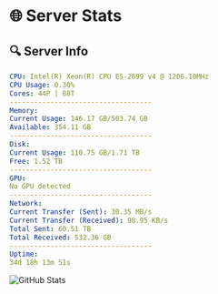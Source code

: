# 🌐 Server Stats
## 🔍 Server Info
```yaml
CPU: Intel(R) Xeon(R) CPU E5-2699 v4 @ 1206.10MHz
CPU Usage: 0.30%
Cores: 44P | 88T
-----------------------------------
Memory:
Current Usage: 146.17 GB/503.74 GB
Available: 354.11 GB
-----------------------------------
Disk:
Current Usage: 110.75 GB/1.71 TB
Free: 1.52 TB
-----------------------------------
GPU:
No GPU detected
-----------------------------------
Network:
Current Transfer (Sent): 30.35 MB/s
Current Transfer (Received): 98.95 KB/s
Total Sent: 60.51 TB
Total Received: 532.36 GB
-----------------------------------
Uptime:
34d 18h 13m 51s
```
![GitHub Stats](https://img.shields.io/badge/Updated-2025-04-11_15:36:40-blue)